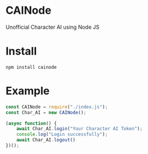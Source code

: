 # CAINode
Unofficial Character AI using Node JS
# Install
`npm install cainode`
# Example
```js
const CAINode = require("./index.js");
const Char_AI = new CAINode();

(async function() {
    await Char_AI.login("Your Character AI Token");
    console.log("Login successfully");
    await Char_AI.logout()
})();
```
